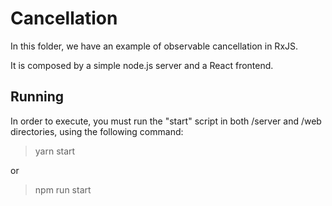 # Cancellation

In this folder, we have an example of observable cancellation in RxJS.

It is composed by a simple node.js server and a React frontend.

## Running

In order to execute, you must run the "start" script in both /server and /web directories, using the following command:

> yarn start

or

> npm run start
